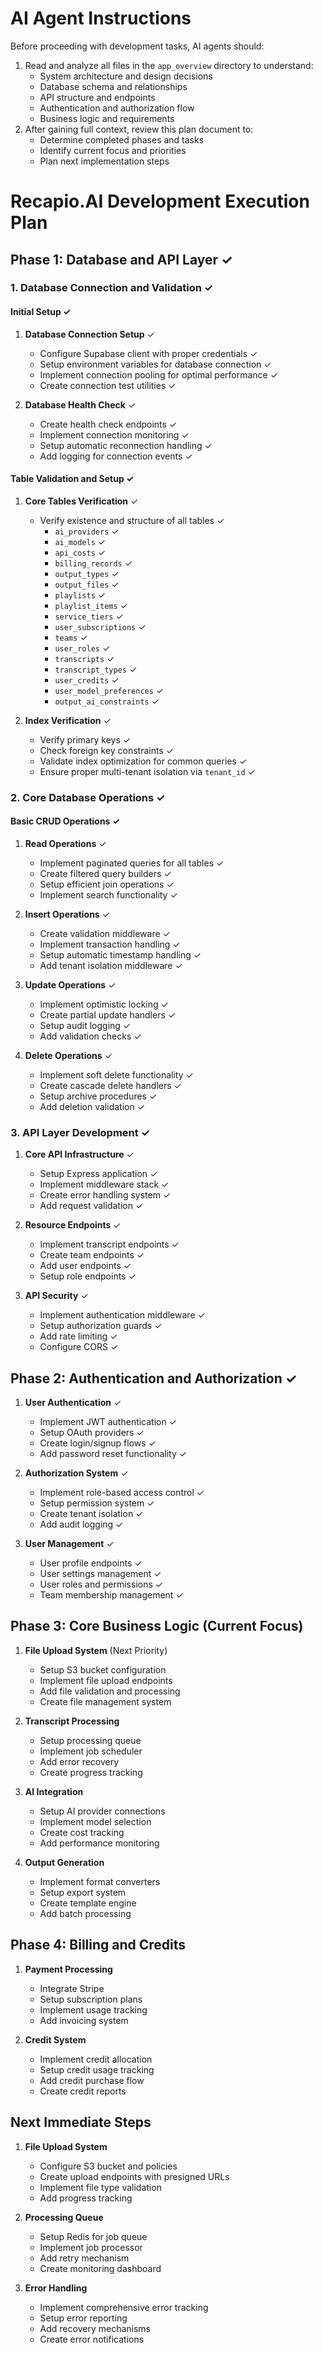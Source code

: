 # AI Agent Instructions
Before proceeding with development tasks, AI agents should:
1. Read and analyze all files in the `app_overview` directory to understand:
   - System architecture and design decisions
   - Database schema and relationships
   - API structure and endpoints
   - Authentication and authorization flow
   - Business logic and requirements
2. After gaining full context, review this plan document to:
   - Determine completed phases and tasks
   - Identify current focus and priorities
   - Plan next implementation steps

# Recapio.AI Development Execution Plan

## Phase 1: Database and API Layer ✓
### 1. Database Connection and Validation ✓
#### Initial Setup ✓
1. **Database Connection Setup** ✓
   - Configure Supabase client with proper credentials ✓
   - Setup environment variables for database connection ✓
   - Implement connection pooling for optimal performance ✓
   - Create connection test utilities ✓

2. **Database Health Check** ✓
   - Create health check endpoints ✓
   - Implement connection monitoring ✓
   - Setup automatic reconnection handling ✓
   - Add logging for connection events ✓

#### Table Validation and Setup ✓
1. **Core Tables Verification** ✓
   - Verify existence and structure of all tables ✓
     - `ai_providers` ✓
     - `ai_models` ✓
     - `api_costs` ✓
     - `billing_records` ✓
     - `output_types` ✓
     - `output_files` ✓
     - `playlists` ✓
     - `playlist_items` ✓
     - `service_tiers` ✓
     - `user_subscriptions` ✓
     - `teams` ✓
     - `user_roles` ✓
     - `transcripts` ✓
     - `transcript_types` ✓
     - `user_credits` ✓
     - `user_model_preferences` ✓
     - `output_ai_constraints` ✓

2. **Index Verification** ✓
   - Verify primary keys ✓
   - Check foreign key constraints ✓
   - Validate index optimization for common queries ✓
   - Ensure proper multi-tenant isolation via `tenant_id` ✓

### 2. Core Database Operations ✓
#### Basic CRUD Operations ✓
1. **Read Operations** ✓
   - Implement paginated queries for all tables ✓
   - Create filtered query builders ✓
   - Setup efficient join operations ✓
   - Implement search functionality ✓

2. **Insert Operations** ✓
   - Create validation middleware ✓
   - Implement transaction handling ✓
   - Setup automatic timestamp handling ✓
   - Add tenant isolation middleware ✓

3. **Update Operations** ✓
   - Implement optimistic locking ✓
   - Create partial update handlers ✓
   - Setup audit logging ✓
   - Add validation checks ✓

4. **Delete Operations** ✓
   - Implement soft delete functionality ✓
   - Create cascade delete handlers ✓
   - Setup archive procedures ✓
   - Add deletion validation ✓

### 3. API Layer Development ✓
1. **Core API Infrastructure** ✓
   - Setup Express application ✓
   - Implement middleware stack ✓
   - Create error handling system ✓
   - Add request validation ✓

2. **Resource Endpoints** ✓
   - Implement transcript endpoints ✓
   - Create team endpoints ✓
   - Add user endpoints ✓
   - Setup role endpoints ✓

3. **API Security** ✓
   - Implement authentication middleware ✓
   - Setup authorization guards ✓
   - Add rate limiting ✓
   - Configure CORS ✓

## Phase 2: Authentication and Authorization ✓
1. **User Authentication** ✓
   - Implement JWT authentication ✓
   - Setup OAuth providers ✓
   - Create login/signup flows ✓
   - Add password reset functionality ✓

2. **Authorization System** ✓
   - Implement role-based access control ✓
   - Setup permission system ✓
   - Create tenant isolation ✓
   - Add audit logging ✓

3. **User Management** ✓
   - User profile endpoints ✓
   - User settings management ✓
   - User roles and permissions ✓
   - Team membership management ✓

## Phase 3: Core Business Logic (Current Focus)
1. **File Upload System** (Next Priority)
   - Setup S3 bucket configuration
   - Implement file upload endpoints
   - Add file validation and processing
   - Create file management system

2. **Transcript Processing**
   - Setup processing queue
   - Implement job scheduler
   - Add error recovery
   - Create progress tracking

3. **AI Integration**
   - Setup AI provider connections
   - Implement model selection
   - Create cost tracking
   - Add performance monitoring

4. **Output Generation**
   - Implement format converters
   - Setup export system
   - Create template engine
   - Add batch processing

## Phase 4: Billing and Credits
1. **Payment Processing**
   - Integrate Stripe
   - Setup subscription plans
   - Implement usage tracking
   - Add invoicing system

2. **Credit System**
   - Implement credit allocation
   - Setup credit usage tracking
   - Add credit purchase flow
   - Create credit reports

## Next Immediate Steps
1. **File Upload System**
   - Configure S3 bucket and policies
   - Create upload endpoints with presigned URLs
   - Implement file type validation
   - Add progress tracking

2. **Processing Queue**
   - Setup Redis for job queue
   - Implement job processor
   - Add retry mechanism
   - Create monitoring dashboard

3. **Error Handling**
   - Implement comprehensive error tracking
   - Setup error reporting
   - Add recovery mechanisms
   - Create error notifications 